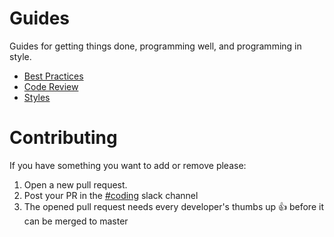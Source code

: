 Guides
======

Guides for getting things done, programming well, and programming in style.

* [Best Practices](./best-practices)
* [Code Review](./code-review)
* [Styles](./style)

# Contributing

If you have something you want to add or remove please:
1. Open a new pull request.
2. Post your PR in the
[#coding](https://firstcircle.slack.com/messages/G5L64EQRW)
slack channel
3. The opened pull request needs every developer's
thumbs up :+1: before it can be merged to master
